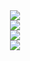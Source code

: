 <div align="center"> <img style="max-width: 100%;" src="https://github-readme-stats.vercel.app/api/top-langs/?username=ThaneJoss&theme=buefy"/></div>

<div align="center"> <img style="max-width: 100%;" src="https://github-readme-stats.vercel.app/api?username=ThaneJoss&show_icons=true&theme=buefy" /> </div>

<div align="center"> <img style="max-width: 100%;" src="https://streak-stats.demolab.com/?user=ThaneJoss&theme=buefy" /> </div>

<div align="center"> <img style="max-width: 100%;" src="https://github-readme-activity-graph.cyclic.app/graph?username=ThaneJoss&title_color=7957d5&icon_color=ff3860&text_color=363636
&bg_color=ffffff"/></div>
